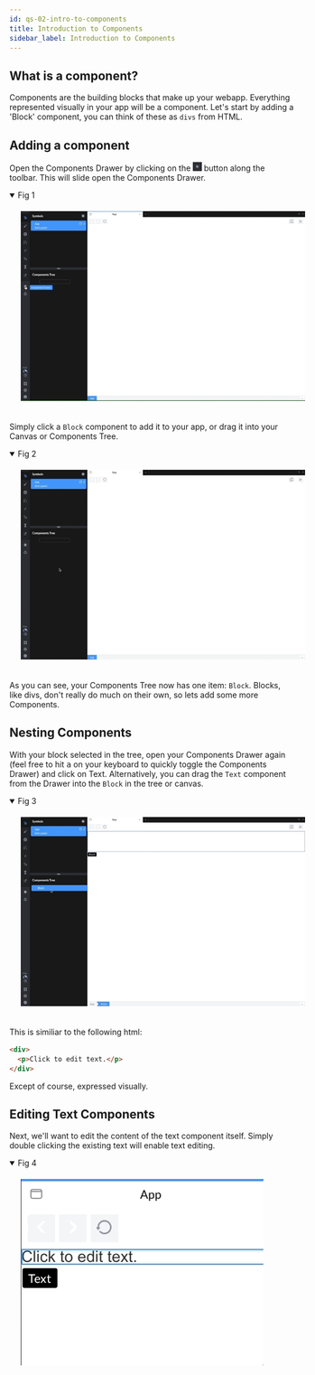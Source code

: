 ```yaml
---
id: qs-02-intro-to-components
title: Introduction to Components
sidebar_label: Introduction to Components
---
```


## What is a component?

Components are the building blocks that make up your webapp. Everything represented visually in your app will be a component. Let's start by adding a 'Block' component, you can think of these as `divs` from HTML.

## Adding a component

Open the Components Drawer by clicking on the <img style="display: inline-block; height: 1rem" src="/docs/assets/add-component-btn.png" /> button along the toolbar. This will slide open the Components Drawer. 
<details open>
  <summary>Fig 1</summary>
  <img style='padding: 20px' src="/docs/assets/open-component-drawer.gif" />
</details>

Simply click a `Block` component to add it to your app, or drag it into your Canvas or Components Tree.
<details open>
  <summary>Fig 2</summary>
  <img style='padding: 20px' src="/docs/assets/add-block.gif" />
</details>

As you can see, your Components Tree now has one item: `Block`. Blocks, like divs, don't really do much on their own, so lets add some more Components.

## Nesting Components
With your block selected in the tree, open your Components Drawer again (feel free to hit <kbd>a</kbd> on your keyboard to quickly toggle the Components Drawer) and click on Text. Alternatively, you can drag the `Text` component from the Drawer into the `Block` in the tree or canvas.
<details open>
  <summary>Fig 3</summary>
  <img style='padding: 20px' src="/docs/assets/add-text-component.gif" />
</details>

This is similiar to the following html:

```html
<div>
  <p>Click to edit text.</p>
</div>
```

Except of course, expressed visually.

## Editing Text Components

Next, we'll want to edit the content of the text component itself. Simply double clicking the existing text will enable text editing.

<details open>
  <summary>Fig 4</summary>
  <img style='padding: 20px' src="/docs/assets/editing-text.gif" />
</details>
